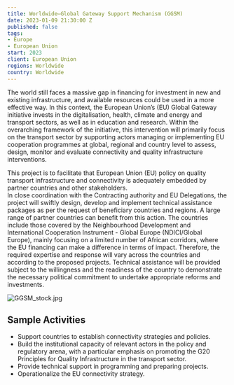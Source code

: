 ```yaml
---
title: Worldwide—Global Gateway Support Mechanism (GGSM)
date: 2023-01-09 21:30:00 Z
published: false
tags:
- Europe
- European Union
start: 2023
client: European Union
regions: Worldwide
country: Worldwide
---
```


The world still faces a massive gap in financing for investment in new and existing infrastructure, and available resources could be used in a more effective way. In this context, the European Union’s (EU) Global Gateway initiative invests in the digitalisation, health, climate and energy and transport sectors, as well as in education and research. Within the overarching framework of the initiative, this intervention will primarily focus on the transport sector by supporting actors managing or implementing EU cooperation programmes at global, regional and country level to assess, design, monitor and evaluate connectivity and quality infrastructure interventions.

This project is to facilitate that European Union (EU) policy on quality transport infrastructure and connectivity is adequately embedded by partner countries and other stakeholders.  
In close coordination with the Contracting authority and EU Delegations, the project will swiftly design, develop and implement technical assistance packages as per the request of beneficiary countries and regions.  A large range of partner countries can benefit from this action. The countries include those covered by the Neighbourhood Development and International Cooperation Instrument - Global Europe (NDICI/Global Europe), mainly focusing on a limited number of African corridors, where the EU financing can make a difference in terms of impact.
Therefore, the required expertise and response will vary across the countries and according to the proposed projects. Technical assistance will be provided subject to the willingness and the readiness of the country to demonstrate the necessary political commitment to undertake appropriate reforms and investments.

![GGSM_stock.jpg](/uploads/GGSM_stock.jpg)

## Sample Activities
 
* Support countries to establish connectivity strategies and policies.
* Build the institutional capacity of relevant actors in the policy and regulatory arena, with a particular emphasis on promoting the G20 Principles for Quality Infrastructure in the transport sector.
* Provide technical support in programming and preparing projects.
* Operationalize the EU connectivity strategy.
